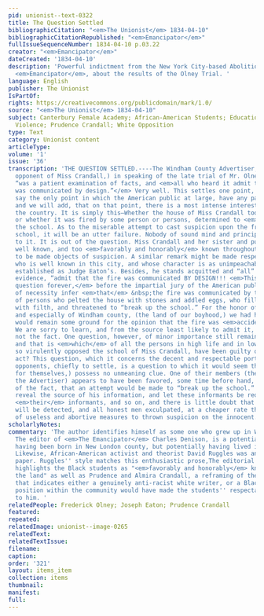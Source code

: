 ```yaml
---
pid: unionist--text-0322
title: The Question Settled
bibliographicCitation: "<em>The Unionist</em> 1834-04-10"
bibliographicCitationRepublished: "<em>Emancipator</em>"
fullIssueSequenceNumber: 1834-04-10 p.03.22
creator: "<em>Emancipator</em>"
dateCreated: '1834-04-10'
description: 'Powerful indictment from the New York City-based Abolitionist journal,
  <em>Emancipator</em>, about the results of the Olney Trial. '
language: English
publisher: The Unionist
IsPartOf: 
rights: https://creativecommons.org/publicdomain/mark/1.0/
source: "<em>The Unionist</em> 1834-04-10"
subject: Canterbury Female Academy; African-American Students; Education; Race; Vigilante
  Violence; Prudence Crandall; White Opposition
type: Text
category: Unionist content
articleType: 
volume: '1'
issue: '36'
transcription: 'THE QUESTION SETTLED.----The Windham County Advertiser, (the determined
  opponent of Miss Crandall,) in speaking of the late trial of Mr. Olney, says—It
  “was a patient examination of facts, and <em>all who heard it admit that the fire
  was communicated by design.”</em> Very well. This settles one point, and we may
  say the only point in which the American public at large, have any particular interest:
  and we will add, that on that point, there is a most intense interest felt throughout
  the country. It is simply this—Whether the house of Miss Crandall took fire by accident,
  or whether it was fired by some person or persons, determined to <em>“break up”</em>
  the school. As to the miserable attempt to cast suspicion upon the friends of the
  school, it will be an utter failure. Nobody of sound mind and principles will listen
  to it. It is out of the question. Miss Crandall and her sister and pupils are too
  well known, and too <em>favorably and honorably</em> known throughout the land,
  to be made objects of suspicion. A similar remark might be made respecting Mr. Olney,
  who is well known in this city, and whose character is as unimpeachable and well
  established as Judge Eaton’s. Besides, he stands acquitted and “all” who heard the
  evidence, “admit that the fire was communicated BY DESIGN!!! <em>This settles the
  question forever,</em> before the impartial jury of the American public, who will
  of necessity infer <em>that</em> &nbsp;the fire was communicated by the same class
  of persons who pelted the house with stones and addled eggs, who filled the well
  with filth, and threatened to “break up the school.” For the honor of human nature,
  and especially of Windham county, (the land of our boyhood,) we had hoped that there
  would remain some ground for the opinion that the fire was <em>accidental.</em>
  We are sorry to learn, and from the source least likely to admit it, that such is
  not the fact. One question, however, of minor importance still remains to be settled,
  and that is <em>which</em> of all the persons in high life and in low, that have
  so virulently opposed the school of Miss Crandall, have been guilty of this base
  act? This question, which it concerns the decent and respectable portion of those
  opponents, chiefly to settle, is a question to which it would seem that the (fortunately
  for themselves,) possess no unmeaning clue. One of their members (the editor of
  the Advertiser) appears to have been favored, some time before hand, with intimation
  of the fact, that an attempt would be made to “break up the school.” Let him frankly
  reveal the source of his information, and let these informants be required to name
  <em>their</em> informants, and so on, and there is little doubt that those villains
  will be detected, and all honest men exculpated, at a cheaper rate than the adoption
  of useless and abortive measures to thrown suspicion on the innocent.— <em>Emancipator</em> '
scholarlyNotes: 
commentary: 'The author identifies himself as some one who grew up in Windham County.
  The editor of <em>The Emancipator</em> Charles Denison, is a potential candidate,
  having been born in New London county, but potentially having lived in Windham later.
  Likewise, African-American activist and theorist David Ruggles was an agent of the
  paper. Ruggles'' style matches this enthusiastic prose,The editorial prominently
  highlights the Black students as "<em>favorably and honorably</em> known throughout
  the land" as well as Prudence and Almira Crandall, a reframing of the usual publicity
  that indicates either a genuinely anti-racist white writer, or a Black writer whose
  position within the community would have made the students'' respectability obvious
  to him. '
relatedPeople: Frederick Olney; Joseph Eaton; Prudence Crandall
featured: 
repeated: 
relatedImage: unionist--image-0265
relatedText: 
relatedTextIssue: 
filename: 
caption: 
order: '321'
layout: items_item
collection: items
thumbnail: 
manifest: 
full: 
---
```

